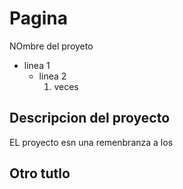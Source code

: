 # Pagina
NOmbre del proyeto
- linea 1 
   - linea 2 
      1. veces

## Descripcion del proyecto

EL proyecto esn una remenbranza a los 

## Otro tutlo


